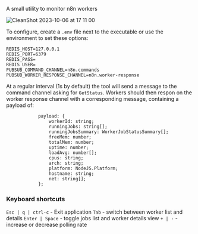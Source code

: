 A small utility to monitor n8n workers

![CleanShot 2023-10-06 at 17 11 00](https://github.com/flipswitchingmonkey/n8nworkerview/assets/6930367/2fb2fd2f-84d0-4c03-8606-3469331690cf)

To configure, create a `.env` file next to the executable or use the environment to set these options:

```
REDIS_HOST=127.0.0.1
REDIS_PORT=6379
REDIS_PASS=
REDIS_USER=
PUBSUB_COMMAND_CHANNEL=n8n.commands
PUBSUB_WORKER_RESPONSE_CHANNEL=n8n.worker-response
```

At a regular interval (1s by default) the tool will send a message to the command channel asking for `GetStatus`. Workers should then respon on the worker response channel with a corresponding message, containing a payload of:

```
			payload: {
				workerId: string;
				runningJobs: string[];
				runningJobsSummary: WorkerJobStatusSummary[];
				freeMem: number;
				totalMem: number;
				uptime: number;
				loadAvg: number[];
				cpus: string;
				arch: string;
				platform: NodeJS.Platform;
				hostname: string;
				net: string[];
			};
```

### Keyboard shortcuts

`Esc | q | ctrl-c` - Exit application
`Tab` - switch between worker list and details
`Enter | Space` - toggle jobs list and worker details view
`+ | -` - increase or decrease polling rate
